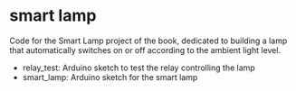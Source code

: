 smart lamp
=======================

Code for the Smart Lamp project of the book, dedicated to building a lamp that automatically switches on or off according to the ambient light level.

- relay_test: Arduino sketch to test the relay controlling the lamp
- smart_lamp: Arduino sketch for the smart lamp
